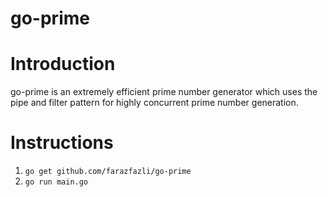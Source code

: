 # go-prime
# Introduction
go-prime is an extremely efficient prime number generator which uses the pipe and filter pattern for highly concurrent prime number generation.
# Instructions
1. ```go get github.com/farazfazli/go-prime```
2. ```go run main.go```
